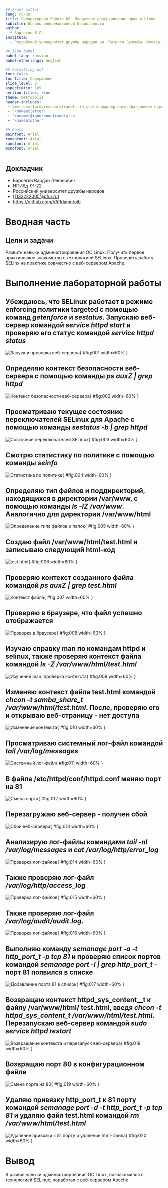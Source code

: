 ```yaml
---
## Front matter
lang: ru-RU
title: Лабораторная Работа №6. Мандатное разграничение прав в Linux
subtitle: Основы информационной безопасности
author:
  - Барсегян В.Л.
institute:
  - Российский университет дружбы народов им. Патриса Лумумбы, Москва, Россия

## i18n babel
babel-lang: russian
babel-otherlangs: english

## Formatting pdf
toc: false
toc-title: Содержание
slide_level: 2
aspectratio: 169
section-titles: true
theme: metropolis
header-includes:
 - \metroset{progressbar=frametitle,sectionpage=progressbar,numbering=fraction}
 - '\makeatletter'
 - '\beamer@ignorenonframefalse'
 - '\makeatother'

## Fonts
mainfont: Arial
romanfont: Arial
sansfont: Arial
monofont: Arial
---
```



## Докладчик


  * Барсегян Вардан Левонович
  * НПИбд-01-22
  * Российский университет дружбы народов
  * [1132222005@pfur.ru]
  * <https://github.com/VARdamn/oib>
  
# Вводная часть

## Цели и задачи

Развить навыки администрирования ОС Linux. Получить первое практическое знакомство с технологией SELinux. Проверить работу SELinx на практике совместно с веб-сервером Apache.

# Выполнение лабораторной работы

## Убеждаюсь, что SELinux работает в режиме enforcing политики targeted с помощью команд *getenforce* и *sestatus*. Запускаю веб-сервер командой *service httpd start* и проверяю его статус командой *service httpd status* 

![Запуск и проверка веб-сервера](image/1.png){ #fig:001 width=60% }

## Определяю контекст безопасности веб-сервера с помощью команды *ps auxZ | grep httpd* 

![Контекст безопасности веб-сервера](image/2.png){ #fig:002 width=60% }

## Просматриваю текущее состояние переключателей SELinux для Apache с помощью команды *sestatus -b | grep httpd* 

![Состояние переключателей SELinux](image/3.png){ #fig:003 width=60% }

## Смотрю статистику по политике с помощью команды *seinfo* 

![Статистика по политике](image/4.png){ #fig:004 width=60% }

## Определяю тип файлов и поддиректорий, находящихся в директории /var/www, с помощью команды *ls -lZ /var/www*. Аналогично для директории /var/www/html 

![Определение типа файлов и папок](image/5.png){ #fig:005 width=60% }

## Создаю файл /var/www/html/test.html и записываю следующий html-код 

![test.html](image/6.png){ #fig:006 width=60% }

## Проверяю контекст созданного файла командой *ps auxZ | grep test.html* 

![Контекст файла](image/7.png){ #fig:007 width=60% }

## Проверяю в браузере, что файл успешно отображается 

![Проверка в браузере](image/8.png){ #fig:008 width=60% }

## Изучаю справку man по командам httpd и selinux, также проверяю контекст файла командой *ls -Z /var/www/html/test.html* 

![Изучение man, проверка контекста](image/9.png){ #fig:009 width=60% }

## Изменяю контекст файла test.html командой *chcon -t samba_share_t /var/www/html/test.html*. После, проверяю его и открываю веб-страницу - нет доступа 

![Изменение контекста](image/10.png){ #fig:010 width=60% }

## Просматриваю системный лог-файл командой *tail /var/log/messages* 

![Системный лог-файл](image/11.png){ #fig:011 width=60% }

## В файле /etc/httpd/conf/httpd.conf меняю порт на 81 

![Смена порта](image/12.png){ #fig:012 width=60% }

## Перезагружаю веб-сервер - получен сбой 

![Сбой веб-сервера](image/13.png){ #fig:013 width=60% }

## Анализирую лог-файлы командами *tail -nl /var/log/messages* и *cat /var/log/http/error_log* 

![Проверка лог-файлов](image/14.png){ #fig:014 width=60% }

## Также проверяю лог-файл */var/log/http/access_log* 

![Проверка лог-файлов](image/15.png){ #fig:015 width=60% }

## Также проверяю лог-файл */var/log/audit/audit.log*. 

![Проверка лог-файлов](image/16.png){ #fig:016 width=60% }

## Выполняю команду *semanage port -a -t http_port_t -р tcp 81* и проверяю список портов командой *semanage port -l | grep http_port_t* - порт 81 появился в списке 

![Добавление порта 81 в список](image/17.png){ #fig:017 width=60% }

## Возвращаю контекст httpd_sys_cоntent__t к файлу /var/www/html/ test.html, введя *chcon -t httpd_sys_content_t /var/www/html/test.html*. Перезапускаю веб-сервер командой *sudo service httpd restart* 

![Возвращение контекста и перезапуск веб-сервера](image/18.png){ #fig:018 width=60% }

## Возвращаю порт 80 в конфигурационном файле 

![Смена порта на 80](image/19.png){ #fig:019 width=60% }

## Удаляю привязку http_port_t к 81 порту командой  *semanage port -d -t http_port_t -p tcp 81* и удаляю файл test.html командой *rm /var/www/html/test.html* 

![Удаление привязки к 81 порту и удаление html-файла](image/20.png){ #fig:020 width=60% }

# Вывод

Я развил навыки администрирования ОС Linux, познакомился с технологией SELinux, поработал с веб-сервером Apache
